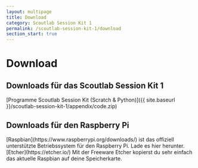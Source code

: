 ```yaml
---
layout: multipage
title: Download
category: Scoutlab Session Kit 1
permalink: /scoutlab-session-kit-1/download
section_start: true
---
```

# Download
## Downloads für das Scoutlab Session Kit 1
<span class="glyphicon glyphicon-download-alt" aria-hidden="true">
[Programme Scoutlab Session Kit (Scratch & Python)]({{ site.baseurl }}/scoutlab-session-kit-1/appendix/code.zip)</span>

## Downloads für den Raspberry Pi

<span class="glyphicon glyphicon-download-alt" aria-hidden="true">
[Raspbian](https://www.raspberrypi.org/downloads/)</span> ist das offiziell unterstützte Betriebssystem für den Raspberry Pi. Lade es hier herunter.

<span class="glyphicon glyphicon-download-alt" aria-hidden="true">
[Etcher](https://etcher.io/)</span> Mit der Freeware Etcher kopierst du sehr einfach das aktuelle Raspbian auf deine Speicherkarte.
